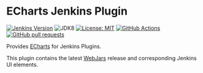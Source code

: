 # ECharts Jenkins Plugin

[![Jenkins Version](https://img.shields.io/badge/Jenkins-2.138.4-green.svg?label=min.%20Jenkins)](https://jenkins.io/download/)
![JDK8](https://img.shields.io/badge/jdk-8-yellow.svg?label=min.%20JDK)
[![License: MIT](https://img.shields.io/badge/license-MIT-yellow.svg)](https://opensource.org/licenses/MIT)
[![GitHub Actions](https://github.com/uhafner/bootstrap4-api-plugin/workflows/GitHub%20Actions/badge.svg)](https://github.com/uhafner/echarts-api-plugin/actions)
[![GitHub pull requests](https://img.shields.io/github/issues-pr/uhafner/bootstrap4-api-plugin.svg)](https://github.com/uhafner/echarts-api-plugin/pulls)

Provides [ECharts](https://echarts.apache.org/en/index.html) for Jenkins Plugins.

This plugin contains the latest [WebJars](https://www.webjars.org) release and corresponding Jenkins UI elements. 
